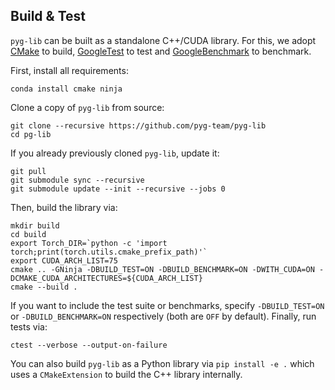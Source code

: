 ## Build & Test

`pyg-lib` can be built as a standalone C++/CUDA library.
For this, we adopt [CMake](https://cmake.org/) to build, [GoogleTest](https://github.com/google/googletest) to test
and [GoogleBenchmark](https://github.com/google/benchmark) to benchmark.

First, install all requirements:

```
conda install cmake ninja
```

Clone a copy of `pyg-lib` from source:

```
git clone --recursive https://github.com/pyg-team/pyg-lib
cd pg-lib
```

If you already previously cloned `pyg-lib`, update it:

```
git pull
git submodule sync --recursive
git submodule update --init --recursive --jobs 0
```

Then, build the library via:

```
mkdir build
cd build
export Torch_DIR=`python -c 'import torch;print(torch.utils.cmake_prefix_path)'`
export CUDA_ARCH_LIST=75
cmake .. -GNinja -DBUILD_TEST=ON -DBUILD_BENCHMARK=ON -DWITH_CUDA=ON -DCMAKE_CUDA_ARCHITECTURES=${CUDA_ARCH_LIST}
cmake --build .
```

If you want to include the test suite or benchmarks, specify `-DBUILD_TEST=ON` or `-DBUILD_BENCHMARK=ON` respectively
(both are `OFF` by default).
Finally, run tests via:
```
ctest --verbose --output-on-failure
```

You can also build `pyg-lib` as a Python library via `pip install -e .` which uses a `CMakeExtension` to build the C++ library internally.
